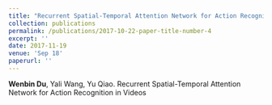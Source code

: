 ```yaml
---
title: "Recurrent Spatial-Temporal Attention Network for Action Recognition in Videos"
collection: publications
permalink: /publications/2017-10-22-paper-title-number-4
excerpt: ''
date: 2017-11-19
venue: 'Sep 18'
paperurl: ''
---
```



**Wenbin Du**, Yali Wang, Yu Qiao. Recurrent Spatial-Temporal Attention Network for Action Recognition in Videos